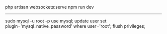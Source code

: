 php artisan websockets:serve
npm run dev





-------
sudo mysql -u root -p
use mysql;
update user set plugin='mysql_native_password' where user='root';
flush privileges;